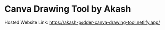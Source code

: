 # Canva Drawing Tool by Akash

Hosted Website Link:
https://akash-podder-canva-drawing-tool.netlify.app/